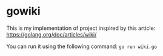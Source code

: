 # gowiki
This is my implementation of project inspired by this article: https://golang.org/doc/articles/wiki/

You can run it using the following command: `go run wiki.go`

